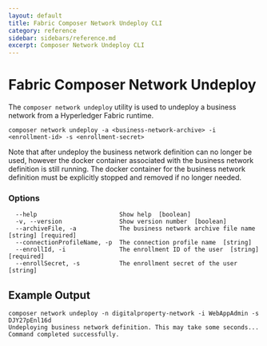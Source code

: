 ```yaml
---
layout: default
title: Fabric Composer Network Undeploy CLI
category: reference
sidebar: sidebars/reference.md
excerpt: Composer Network Undeploy CLI
---
```


# Fabric Composer Network Undeploy
The `composer network undeploy` utility is used to undeploy a business network from a Hyperledger Fabric runtime.

```
composer network undeploy -a <business-network-archive> -i <enrollment-id> -s <enrollment-secret>
```

Note that after undeploy the business network definition can no longer be used, however the docker container
associated with the business network definition is still running. The docker container for the business network
definition must be explicitly stopped and removed if no longer needed.

### Options
```
  --help                       Show help  [boolean]
  -v, --version                Show version number  [boolean]
  --archiveFile, -a            The business network archive file name  [string] [required]
  --connectionProfileName, -p  The connection profile name  [string]
  --enrollId, -i               The enrollment ID of the user  [string] [required]
  --enrollSecret, -s           The enrollment secret of the user  [string]
  ```

## Example Output

```
composer network undeploy -n digitalproperty-network -i WebAppAdmin -s DJY27pEnl16d
Undeploying business network definition. This may take some seconds...
Command completed successfully.
```
